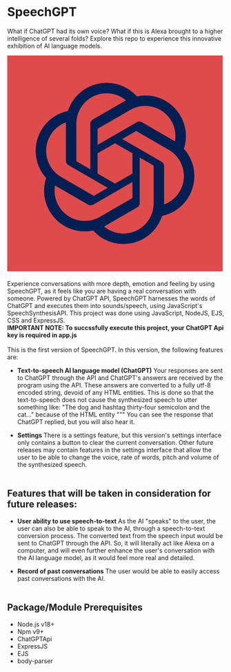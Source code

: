 # SpeechGPT
What if ChatGPT had its own voice? What if this is Alexa brought to a higher intelligence of several folds? Explore this repo to experience this innovative exhibition of AI language models.

![](./public/images/SpeechGPT.png)
<br><br>
Experience conversations with more depth, emotion and feeling by using SpeechGPT, as it feels like you are having a real conversation with someone. Powered by ChatGPT API, SpeechGPT harnesses the words of ChatGPT and executes them into sounds/speech, using JavaScript's SpeechSynthesisAPI. This project was done using JavaScript, NodeJS, EJS, CSS and ExpressJS.
<br>
**IMPORTANT NOTE: To succssfully execute this project, your ChatGPT Api key is required in app.js**
<br><br>
This is the first version of SpeechGPT.
In this version, the following features are:


- **Text-to-speech AI language model (ChatGPT)**
Your responses are sent to ChatGPT through the API and ChatGPT's answers are received by the program using the API. These answers are
converted to a fully utf-8 encoded string, devoid of any HTML entities. This is done so that the text-to-speech does not cause the synthesized
speech to utter something like: "The dog and hashtag thirty-four semicolon and the cat..." because of the HTML entity "&#34;"
You can see the response that ChatGPT replied, but you will also hear it.

- **Settings**
There is a settings feature, but this version's settings interface only contains a button to clear the current conversation. Other future releases may contain features in the settings interface that allow the user to be able to change the voice, rate of words, pitch and volume of the synthesized speech.
<br><br>
## Features that will be taken in consideration for future releases:
- **User ability to use speech-to-text**
As the AI "speaks" to the user, the user can also be able to speak to the AI, through a speech-to-text conversion process. The converted text from the speech input would be sent to ChatGPT through the API. So, it will literally act like Alexa on a computer, and will even further enhance the user's conversation with the AI language model, as it would feel more real and detailed.

- **Record of past conversations**
The user would be able to easily access past conversations with the AI.
<br><br>
## Package/Module Prerequisites
- Node.js v18+
- Npm v9+
- ChatGPTApi
- ExpressJS
- EJS
- body-parser
